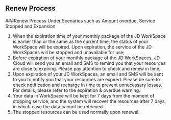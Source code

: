 ## Renew Process
###Renew Process Under Scenarios such as Amount overdue, Service Stopped and Expansion<br>
1. When the expiration time of your monthly package of the JD WorkSpace is earlier than or the same as the current time, the status of your WorkSpace will be expired. Upon expiration, the service of the JD WorkSpaces will be stopped and unavailable for use;<br>
2. Before expiration of your monthly package of the JD WorkSpaces, JD Cloud will send you an email and SMS to remind you that your resources are close to expiring. Please pay attention to check and renew in time;<br>
3. Upon expiration of your JD WorkSpaces, an email and SMS will be sent to you to notify you that your resources are expired. Please be sure to check notification and recharge in time to prevent unnecessary losses. For details, please refer to the expiration & overdue warning.<br>
4. Your data in WorkSpace will be kept for 7 days from the moment of stopping service, and the system will recover the resources after 7 days, in which case the data cannot be retrieved.<br>
5. The stopped resources can be used normally upon renewal.
